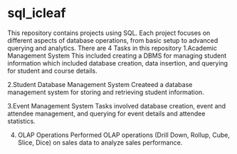 # sql_icleaf
This repository contains projects using SQL. Each project focuses on different aspects of database operations, from basic setup to advanced querying and analytics.
There are 4 Tasks in this repository
1.Academic Management System
This included creating a DBMS for managing student information which included database creation, data insertion, and querying for student and course details.

2.Student Database Management System
Createed a database management system for storing and retrieving student information.

3.Event Management System
Tasks involved database creation, event and attendee management, and querying for event details and attendee statistics.

4. OLAP Operations
Performed OLAP operations (Drill Down, Rollup, Cube, Slice, Dice) on sales data to analyze sales performance.



